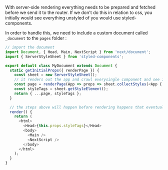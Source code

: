 With server-side rendering everything needs to be prepared and fetched before we send it to the router. If we don't do this in relation to css, you initially would see everything unstyled of you would use styled-components. 

In order to handle this, we need to include a custom document called `_document` to the `pages` folder :
```js
// import the document
import Document, { Head, Main, NextScript } from 'next/document';
import { ServerStyleSheet } from 'styled-components';

export default class MyDocument extends Document {
  static getInitialProps({ renderPage }) {
    const sheet = new ServerStyleSheet();
    // it renders out the app and crawl everysingle component and see if a style needs to be collected
    const page = renderPage(App => props => sheet.collectStyles(<App {...props} />));
    const styleTags = sheet.getStyleElement();
    return { ...page, styleTags };
  }

  // the steps above will happen before rendering happens that eventually will send it to the browser
  render() {
    return (
      <html>
        <Head>{this.props.styleTags}</Head>
        <body>
          <Main />
          <NextScript />
        </body>
      </html>
    );
  }
}
```
